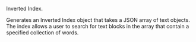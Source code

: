 Inverted Index.

Generates an Inverted Index object that takes a JSON array of text objects. The index allows a user to search for text blocks in the array that contain a specified collection of words.

